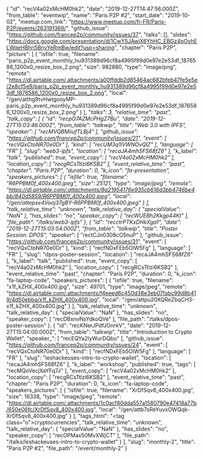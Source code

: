 {
  "id": "recV4a02xMcHM0hk2",
  "date": "2019-12-27T14:47:56.000Z",
  "from_table": "eventwip",
  "name": "Paris P2P #2",
  "start_date": "2019-10-02",
  "meetup.com_link": "https://www.meetup.com/fr-FR/Paris-P2P/events/263191369/",
  "github_issue": "https://github.com/francep2p/community/issues/37",
  "talks": [],
  "slides": "https://docs.google.com/presentation/d/1CwY5JAwiX6YhHC_EBGz4pOvhELWqeHBhn5BnvYeRmBw/edit?usp=sharing",
  "chapter": "Paris P2P",
  "picture": [
    {
      "isfile": true,
      "filename": "paris_p2p_event_monthly_hu931389d96cf8a4995f99d0e97e2e53df_1876586_1200x0_resize_box_2.png",
      "size": 982880,
      "type": "image/png",
      "remote": "https://dl.airtable.com/.attachments/a00ffddb2d85464ac682bfeb47fe5e5e/2e8cf5e9/paris_p2p_event_monthly_hu931389d96cf8a4995f99d0e97e2e53df_1876586_1200x0_resize_box_2.png",
      "local": "/gen/atthg9tvHwtgooyMP-paris_p2p_event_monthly_hu931389d96cf8a4995f99d0e97e2e53df_1876586_1200x0_resize_box_2.png"
    }
  ],
  "__talks": 3,
  "relative_time": "past",
  "talk_copy": [
    {
      "id": "recpO7AZMcPHgZ7Bu",
      "date": "2019-12-27T15:03:46.000Z",
      "from_table": "talkwip",
      "title": "Web 3.0 with IPFS",
      "speaker_": [
        "recMVQBMiiufTLBj4"
      ],
      "github_issue": "https://github.com/francep2p/community/issues/21",
      "event": [
        "recVQxCtoNR70e0Dr"
      ],
      "kind": [
        "recUM3q1lVWNOvQlZ"
      ],
      "language": [
        "FR"
      ],
      "slug": "web3-ipfs",
      "location": [
        "recaJA4mhSFS68fZ6"
      ],
      "k_label": "talk",
      "published": true,
      "event_copy": [
        "recV4a02xMcHM0hk2"
      ],
      "location_copy": [
        "recgRCsTtlzi6KSB2"
      ],
      "event_relative_time": "past",
      "chapter": "Paris P2P",
      "duration": 0,
      "k_icon": "fa-presentation",
      "speakers_pictures": [
        {
          "isfile": true,
          "filename": "R6PPBM0f_400x400.jpeg",
          "size": 25121,
          "type": "image/jpeg",
          "remote": "https://dl.airtable.com/.attachments/8a21954176e935cb616d3bb4746be4bb/840d5859/R6PPBM0f_400x400.jpeg",
          "local": "/gen/attepse4Vooj37gBY-R6PPBM0f_400x400.jpeg"
        }
      ],
      "talk_relative_time": "unknown",
      "talk_relative_day": {
        "specialValue": "NaN"
      },
      "has_slides": "no",
      "speaker_copy": [
        "recWUEBh2Kkgp44Kt"
      ],
      "file_path": "/talks/web3-ipfs"
    },
    {
      "id": "recctrPTKxDHkXga1",
      "date": "2019-12-27T15:03:54.000Z",
      "from_table": "talkwip",
      "title": "Poster Session: DPOS",
      "speaker_": [
        "rectCJn0308cO5nuP"
      ],
      "github_issue": "https://github.com/francep2p/community/issues/31",
      "event": [
        "recVQxCtoNR70e0Dr"
      ],
      "kind": [
        "recfNDxFEb5OlW5Fg"
      ],
      "language": [
        "FR"
      ],
      "slug": "dpos-poster-session",
      "location": [
        "recaJA4mhSFS68fZ6"
      ],
      "k_label": "talk",
      "published": true,
      "event_copy": [
        "recV4a02xMcHM0hk2"
      ],
      "location_copy": [
        "recgRCsTtlzi6KSB2"
      ],
      "event_relative_time": "past",
      "chapter": "Paris P2P",
      "duration": 0,
      "k_icon": "fa-laptop-code",
      "speakers_pictures": [
        {
          "isfile": true,
          "filename": "x1f_kZHX_400x400.jpg",
          "size": 49701,
          "type": "image/jpeg",
          "remote": "https://dl.airtable.com/.attachments/f4eeed6c450d38e3eb07fabc99d8b419/4d50ebba/x1f_kZHX_400x400.jpg",
          "local": "/gen/attpu20XQReZbqCH3-x1f_kZHX_400x400.jpg"
        }
      ],
      "talk_relative_time": "unknown",
      "talk_relative_day": {
        "specialValue": "NaN"
      },
      "has_slides": "no",
      "speaker_copy": [
        "recDBxnvNsYdkoQVe"
      ],
      "file_path": "/talks/dpos-poster-session"
    },
    {
      "id": "recKNerJPdfJOnrkV",
      "date": "2019-12-27T15:04:00.000Z",
      "from_table": "talkwip",
      "title": "Introduction to Crypto Wallet",
      "speaker_": [
        "recEQYa2lyWurDQbu"
      ],
      "github_issue": "https://github.com/francep2p/community/issues/24",
      "event": [
        "recVQxCtoNR70e0Dr"
      ],
      "kind": [
        "recfNDxFEb5OlW5Fg"
      ],
      "language": [
        "FR"
      ],
      "slug": "leshackeuses-intro-to-crypto-wallet",
      "location": [
        "recaJA4mhSFS68fZ6"
      ],
      "k_label": "workshop",
      "published": true,
      "tags": [
        "recMQoVecjXaYFq7J"
      ],
      "event_copy": [
        "recV4a02xMcHM0hk2"
      ],
      "location_copy": [
        "recgRCsTtlzi6KSB2"
      ],
      "event_relative_time": "past",
      "chapter": "Paris P2P",
      "duration": 0,
      "k_icon": "fa-laptop-code",
      "speakers_pictures": [
        {
          "isfile": true,
          "filename": "XrDfSqv8_400x400.jpg",
          "size": 16338,
          "type": "image/jpeg",
          "remote": "https://dl.airtable.com/.attachments/1c0acf80dda557a1580790e47418a77b/650e06fc/XrDfSqv8_400x400.jpg",
          "local": "/gen/attb7sReYuvxOWQqk-XrDfSqv8_400x400.jpg"
        }
      ],
      "tags_html": "<tag class=\"o\">cryptocurrencies</tag>",
      "talk_relative_time": "unknown",
      "talk_relative_day": {
        "specialValue": "NaN"
      },
      "has_slides": "no",
      "speaker_copy": [
        "recOPMax50MvXWjCT"
      ],
      "file_path": "/talks/leshackeuses-intro-to-crypto-wallet"
    }
  ],
  "slug": "monthly-2",
  "title": "Paris P2P #2",
  "file_path": "/event/monthly-2"
}